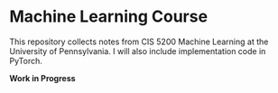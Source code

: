# Machine Learning Course

This repository collects notes from CIS 5200 Machine Learning at the University of Pennsylvania. I will also include implementation code in PyTorch.

**Work in Progress**

